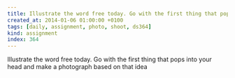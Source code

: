 ```yaml
---
title: Illustrate the word free today. Go with the first thing that pops into your head and make a photograph based on that idea
created_at: 2014-01-06 01:00:00 +0100
tags: [daily, assignment, photo, shoot, ds364]
kind: assignment
index: 364
---
```


Illustrate the word free today. Go with the first thing that pops into your head and make a photograph based on that idea
